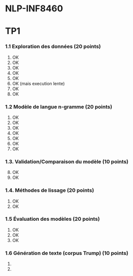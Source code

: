 ﻿# NLP-INF8460

# TP1
  
### 1.1 Exploration des données (20 points)  
1. OK  
2. OK  
3. OK  
4. OK  
5. OK  
6.  OK (mais execution lente)
7.  OK
8.  OK
  
### 1.2 Modèle de langue n-gramme (20 points)  
1.  OK
2.  OK
3.  OK
4.  OK
5.  OK
6.  OK
7.  OK
  
### 1.3. Validation/Comparaison du modèle (10 points)  
8. OK  
9. OK  
  
### 1.4. Méthodes de lissage (20 points)  
1. OK  
2. OK  
### 1.5 Évaluation des modèles (20 points)  
1. OK  
2. OK  
3. OK  
  
### 1.6 Génération de texte (corpus Trump) (10 points)  
1.  
2.  
